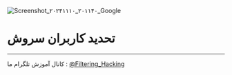 ![Screenshot_۲۰۲۴۱۱۱۰_۲۰۱۱۴۰_Google](https://github.com/user-attachments/assets/3d668884-ec7c-49e7-bc39-a90341df9fb3)
# تحدید کاربران سروش 
--------------------
کانال آموزش تلگرام ما :
[@Filtering_Hacking](https://t.me/Filtering_Hacking)
